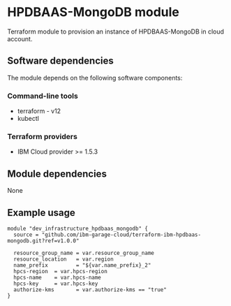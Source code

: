 # HPDBAAS-MongoDB module

Terraform module to provision an instance of HPDBAAS-MongoDB in cloud account.

## Software dependencies

The module depends on the following software components:

### Command-line tools

- terraform - v12
- kubectl

### Terraform providers

- IBM Cloud provider >= 1.5.3

## Module dependencies

None


## Example usage

```hcl-terraform
module "dev_infrastructure_hpdbaas_mongodb" {
  source = "github.com/ibm-garage-cloud/terraform-ibm-hpdbaas-mongodb.git?ref=v1.0.0"

  resource_group_name = var.resource_group_name
  resource_location   = var.region
  name_prefix         = "${var.name_prefix}_2"
  hpcs-region  = var.hpcs-region
  hpcs-name    = var.hpcs-name
  hpcs-key     = var.hpcs-key
  authorize-kms       = var.authorize-kms == "true"
}
```




